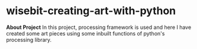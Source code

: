 # wisebit-creating-art-with-python
<b>About Project</B>
In this project, processing framework is used and here I have created some art pieces using some inbuilt functions of python's processing library.

